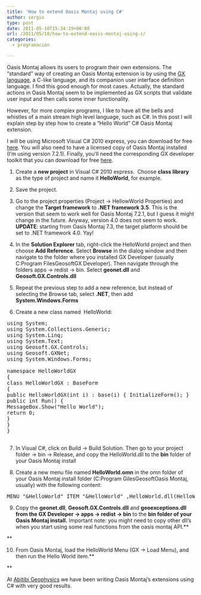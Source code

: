 ```yaml
---
title: 'How to extend Oasis Montaj using C#'
author: sergio
type: post
date: 2011-05-10T15:34:19+00:00
url: /2011/05/10/how-to-extend-oasis-montaj-using-c/
categories:
  - programación

---
```

Oasis Montaj allows its users to program their own extensions. The &#8220;standard&#8221; way of creating an Oasis Montaj extension is by using the [GX language][1], a C-like language, and its companion user interface definition language. I find this good enough for most cases. Actually, the standard actions in Oasis Montaj seem to be implemented as GX scripts that validate user input and then calls some inner functionality.

However, for more complex programs, I like to have all the bells and whistles of a main stream high level language, such as C#. In this post I will explain step by step how to create a &#8220;Hello World&#8221; C# Oasis Montaj extension.

I will be using Microsoft Visual C# 2010 express, you can download for free [here][2]. You will also need to have a licensed copy of Oasis Montaj installed (I&#8217;m using version 7.2.1). Finally, you&#8217;ll need the corresponding GX developer toolkit that you can download for free [here][3].

1. Create a **new project** in Visual C# 2010 express.  Choose **class library** as the type of project and name it **HelloWorld**, for example.

2. Save the project.

3. Go to the project properties (Project -> HellowWorld Properties) and change the **Target framework** to **.NET framework 3.5**. This is the version that seem to work well for Oasis Montaj 7.2.1, but I guess it might change in the future. Anyway, version 4.0 does not seem to work. **UPDATE**: starting from Oasis Montaj 7.3, the target platform should be set to .NET framework 4.0. Yay!

4. In the **Solution Explorer** tab, right-click the HelloWorld project and then choose **Add Reference**. Select **Browse** in the dialog window and then navigate to the folder where you installed GX Developer (usually C:Program FilesGeosoftGX Developer). Then navigate through the folders apps -> redist -> bin. Select **geonet.dll** and **Geosoft.GX.Controls.dll**

5. Repeat the previous step to add a new reference, but instead of selecting the Browse tab, select **.NET**, then add **System.Windows.Forms**

6. Create a new class named  HelloWorld:

<pre class="brush: csharp; title: ; notranslate" title="">using System;
using System.Collections.Generic;
using System.Linq;
using System.Text;
using Geosoft.GX.Controls;
using Geosoft.GXNet;
using System.Windows.Forms;

namespace HelloWorldGX
{
class HelloWorldGX : BaseForm
{
public HelloWorldGX(int i) : base(i) { InitializeForm(); }
public int Run() {
MessageBox.Show("Hello World");
return 0;
}
}
}

</pre>

7. In Visual C#, click on Build -> Build Solution. Then go to your project folder -> bin -> Release, and copy the HelloWorld.dll to the **bin** folder of your Oasis Montaj install

8. Create a new menu file named **HelloWorld.omn** in the omn folder of your Oasis Montaj install folder (C:Program GilesGeosoftOasis Montaj, usually) with the following content:

<pre class="brush: plain; title: ; notranslate" title="">MENU "&HelloWorld" ITEM "&HelloWorld" ,HelloWorld.dll(HelloWorldGX.HelloWorldGX;Run) &lt;standard.bmp[1]&gt; </pre>

9. Copy the **geonet.dll**, **Geosoft.GX.Controls.dll** and **geoexceptions.dll from the GX Developer -> apps -> redist -> bin** to the **bin folder of your Oasis Montaj install.** Important note: you might need to copy other dll&#8217;s when you start using some real functions from the oasis montaj API.**
  
** 

10. From Oasis Montaj, load the HelloWorld Menu (GX -> Load Menu), and then run the Hello World item.**
  
** 

At [Abitibi Geophysics][4] we have been writing Oasis Montaj&#8217;s extensions using C# with very good results.

 [1]: http://www.geosoft.com/downloads/whatisit/gxdevtools.asp "oasis montaj gx toolkit"
 [2]: http://www.microsoft.com/express/downloads/#2010-Visual-CS "visual c#"
 [3]: http://www.geosoft.com/support/devtools/index.asp "GX developer toolkit"
 [4]: http://www.ageophysics.com/ "Abitibi Geophysics"